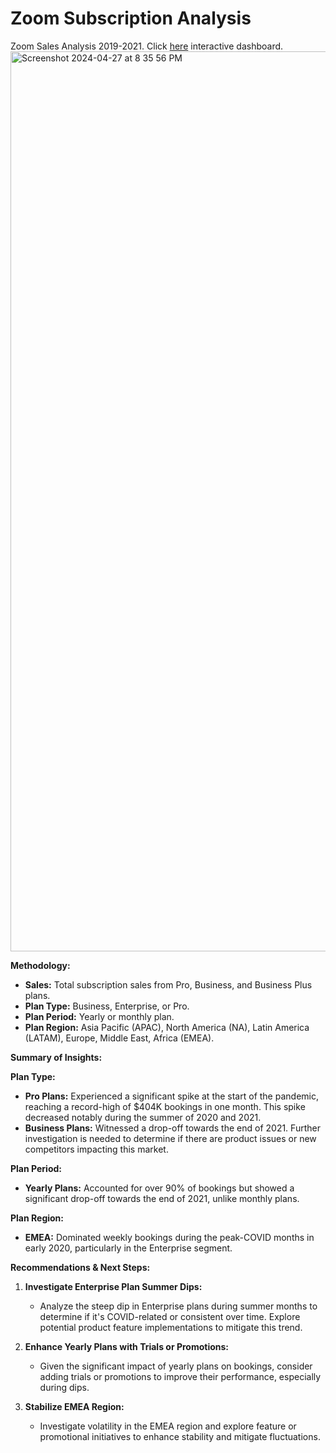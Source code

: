 # Zoom Subscription Analysis
  Zoom Sales Analysis 2019-2021. Click [here](https://public.tableau.com/app/profile/shamil.millette/viz/ZoomSales_17142638891500/ZoomDashboard#1) interactive dashboard.
<img width="1440" alt="Screenshot 2024-04-27 at 8 35 56 PM" src="https://github.com/Shamil-Millette/Zoom-Sales-Analysis-/assets/162630888/821e5356-4eae-4f4e-9bd5-511bfb7f966f">




**Methodology:**

- **Sales:** Total subscription sales from Pro, Business, and Business Plus plans.
- **Plan Type:** Business, Enterprise, or Pro.
- **Plan Period:** Yearly or monthly plan.
- **Plan Region:** Asia Pacific (APAC), North America (NA), Latin America (LATAM), Europe, Middle East, Africa (EMEA).

**Summary of Insights:**

**Plan Type:**

- **Pro Plans:** Experienced a significant spike at the start of the pandemic, reaching a record-high of $404K bookings in one month. This spike decreased notably during the summer of 2020 and 2021.
- **Business Plans:** Witnessed a drop-off towards the end of 2021. Further investigation is needed to determine if there are product issues or new competitors impacting this market.

**Plan Period:**

- **Yearly Plans:** Accounted for over 90% of bookings but showed a significant drop-off towards the end of 2021, unlike monthly plans.

**Plan Region:**

- **EMEA:** Dominated weekly bookings during the peak-COVID months in early 2020, particularly in the Enterprise segment.
  
**Recommendations & Next Steps:**

1. **Investigate Enterprise Plan Summer Dips:**
   - Analyze the steep dip in Enterprise plans during summer months to determine if it's COVID-related or consistent over time. Explore potential product feature implementations to mitigate this trend.

2. **Enhance Yearly Plans with Trials or Promotions:**
   - Given the significant impact of yearly plans on bookings, consider adding trials or promotions to improve their performance, especially during dips.

3. **Stabilize EMEA Region:**
   - Investigate volatility in the EMEA region and explore feature or promotional initiatives to enhance stability and mitigate fluctuations.


